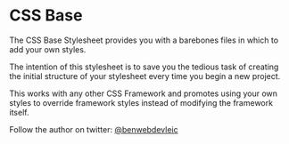CSS Base
========

The CSS Base Stylesheet provides you with a barebones files in which to add your own styles.

The intention of this stylesheet is to save you the tedious task of creating the initial structure of your stylesheet every time you begin a new project.

This works with any other CSS Framework and promotes using your own styles to override framework styles instead of modifying the framework itself.

Follow the author on twitter: <a href="http://twitter.com/benwebdevleic" target="_blank">@benwebdevleic</a>